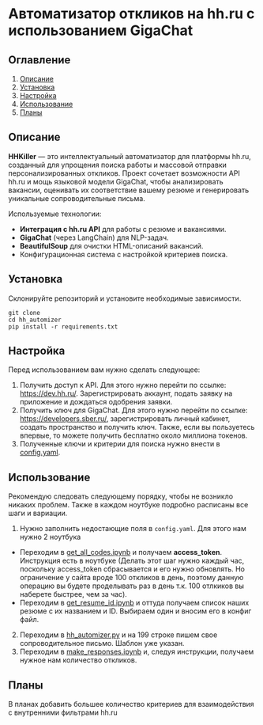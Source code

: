 # Автоматизатор откликов на hh.ru с использованием GigaChat

## Оглавление
1. [Описание](#описание)
2. [Установка](#установка)
3. [Настройка](#настройка)
4. [Использование](#использование)
5. [Планы](#планы)

## Описание

**HHKiller** — это интеллектуальный автоматизатор для платформы hh.ru, созданный для упрощения поиска работы и массовой отправки персонализированных откликов. Проект сочетает возможности API hh.ru и мощь языковой модели GigaChat, чтобы анализировать вакансии, оценивать их соответствие вашему резюме и генерировать уникальные сопроводительные письма.

Используемые технологии:
- **Интеграция с hh.ru API** для работы с резюме и вакансиями.
- **GigaChat** (через LangChain) для NLP-задач.
- **BeautifulSoup** для очистки HTML-описаний вакансий.
- Конфигурационная система с настройкой критериев поиска.

## Установка

Склонируйте репозиторий и установите необходимые зависимости.

```
git clone 
cd hh_automizer
pip install -r requirements.txt
```

## Настройка

Перед использованием вам нужно сделать следующее:
1. Получить доступ к API.
Для этого нужно перейти по ссылке: https://dev.hh.ru/. Зарегистрировать аккаунт, подать заявку на приложение и дождаться одобрения заявки.
2. Получить ключ для GigaChat.
Для этого нужно перейти по ссылке: https://developers.sber.ru/, зарегистрировать личный кабинет, создать пространство и получить ключ. Также, если вы пользуетесь впервые, то можете получить бесплатно около миллиона токенов.
3. Полученные ключи и критерии для поиска нужно внести в [config.yaml](config/config.yaml).

## Использование

Рекомендую следовать следующему порядку, чтобы не возникло никаких проблем. Также в каждом ноутбуке подробно расписаны все шаги и вариации.

1. Нужно заполнить недостающие поля в `config.yaml`. Для этого нам нужно 2 ноутбука
- Переходим в [get_all_codes.ipynb](notebooks/get_all_codes.ipynb) и получаем **access_token**. Инструкция есть в ноутбуке (Делать этот шаг нужно каждый час, поскольку access_token сбрасывается и его нужно обновлять. Но ограничение у сайта вроде 100 откликов в день, поэтому данную операцию вы будете проделывать раз в день т.к. 100 отлкиков вы наберете быстрее, чем за час).
- Переходим в [get_resume_id.ipynb](notebooks/get_resume_id.ipynb) и оттуда получаем список наших резюме с их названием и ID. Выбираем один и вносим его в конфиг файл.
2. Переходим в [hh_automizer.py](src/hh_automizer.py) и на 199 строке пишем свое сопроводительное письмо. Шаблон уже указан.
3. Переходим в [make_responses.ipynb](notebooks/make_responses.ipynb) и, следуя инструкции, получаем нужное нам количество откликов.

## Планы

В планах добавить большее количество критериев для взаимодействия с внутренними фильтрами hh.ru